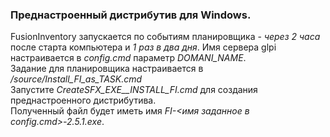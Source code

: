 ### Преднастроенный дистрибутив для Windows.  
FusionInventory запускается по событиям планировщика - *через 2 часа* после старта компьютера и *1 раз в два дня*.
Имя сервера glpi настраивается в _config.cmd_ параметр _DOMANI_NAME_.  
Задание для планировщика настраивается в _/source/Install_FI_as_TASK.cmd_  
Запустите _CreateSFX_EXE__INSTALL_FI.cmd_ для создания преднастроенного дистрибутива.  
Полученный файл будет иметь имя _FI-<имя заданное в *config.cmd*>-2.5.1.exe_.  

